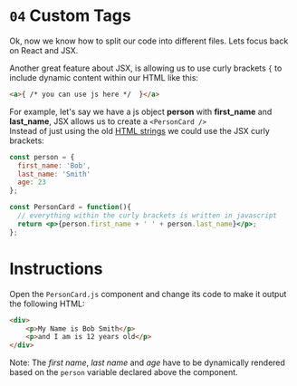 # `04` Custom Tags

Ok, now we know how to split our code into different files. Lets focus back on React and JSX.

Another great feature about JSX, is allowing us to use curly brackets `{` to include dynamic content within our HTML like this:
```html
<a>{ /* you can use js here */  }</a>
```

For example, let's say we have a js object **person** with **first_name** and **last_name**, JSX allows us to create a `<PersonCard />`  
Instead of just using the old [HTML strings](http://krasimirtsonev.com/blog/article/Convert-HTML-string-to-DOM-element) we could use the JSX curly brackets:
```jsx
const person = {
  first_name: 'Bob',
  last_name: 'Smith'
  age: 23
};

const PersonCard = function(){
  // everything within the curly brackets is written in javascript
  return <p>{person.first_name + ' ' + person.last_name}</p>;
};
```

# Instructions

Open the `PersonCard.js` component and change its code to make it output the following HTML:
```html
<div>
    <p>My Name is Bob Smith</p>
    <p>and I am is 12 years old</p>
</div>
```
Note: The *first name*, *last name* and *age* have to be dynamically rendered based on the `person` variable declared above the component.